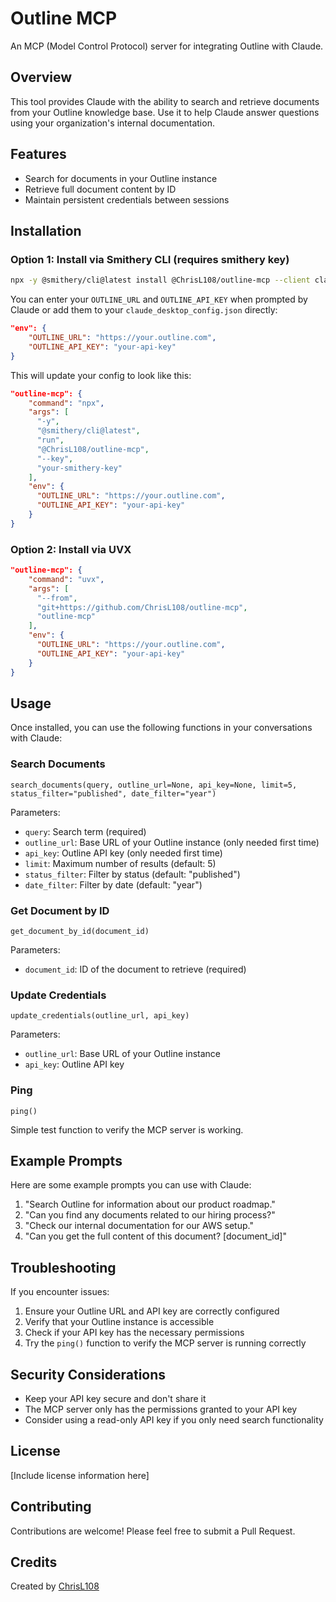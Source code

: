 # Outline MCP

An MCP (Model Control Protocol) server for integrating Outline with Claude.

## Overview

This tool provides Claude with the ability to search and retrieve documents from your Outline knowledge base. Use it to help Claude answer questions using your organization's internal documentation.

## Features

- Search for documents in your Outline instance
- Retrieve full document content by ID
- Maintain persistent credentials between sessions

## Installation

### Option 1: Install via Smithery CLI (requires smithery key)

```bash
npx -y @smithery/cli@latest install @ChrisL108/outline-mcp --client claude --key your-smithery-key
```

You can enter your `OUTLINE_URL` and `OUTLINE_API_KEY` when prompted by Claude or add them to your `claude_desktop_config.json` directly:

```json
"env": {
    "OUTLINE_URL": "https://your.outline.com",
    "OUTLINE_API_KEY": "your-api-key"
}
```

This will update your config to look like this:

```json
"outline-mcp": {
    "command": "npx",
    "args": [
      "-y",
      "@smithery/cli@latest",
      "run",
      "@ChrisL108/outline-mcp",
      "--key",
      "your-smithery-key"
    ],
    "env": {
      "OUTLINE_URL": "https://your.outline.com",
      "OUTLINE_API_KEY": "your-api-key"
    }
}
```

### Option 2: Install via UVX

```json
"outline-mcp": {
    "command": "uvx",
    "args": [
      "--from",
      "git+https://github.com/ChrisL108/outline-mcp",
      "outline-mcp"
    ],
    "env": {
      "OUTLINE_URL": "https://your.outline.com",
      "OUTLINE_API_KEY": "your-api-key"
    }
}
```

## Usage

Once installed, you can use the following functions in your conversations with Claude:

### Search Documents

```
search_documents(query, outline_url=None, api_key=None, limit=5, status_filter="published", date_filter="year")
```

Parameters:
- `query`: Search term (required)
- `outline_url`: Base URL of your Outline instance (only needed first time)
- `api_key`: Outline API key (only needed first time)
- `limit`: Maximum number of results (default: 5)
- `status_filter`: Filter by status (default: "published")
- `date_filter`: Filter by date (default: "year")

### Get Document by ID

```
get_document_by_id(document_id)
```

Parameters:
- `document_id`: ID of the document to retrieve (required)

### Update Credentials

```
update_credentials(outline_url, api_key)
```

Parameters:
- `outline_url`: Base URL of your Outline instance
- `api_key`: Outline API key

### Ping

```
ping()
```

Simple test function to verify the MCP server is working.

## Example Prompts

Here are some example prompts you can use with Claude:

1. "Search Outline for information about our product roadmap."
2. "Can you find any documents related to our hiring process?"
3. "Check our internal documentation for our AWS setup."
4. "Can you get the full content of this document? [document_id]"

## Troubleshooting

If you encounter issues:

1. Ensure your Outline URL and API key are correctly configured
2. Verify that your Outline instance is accessible
3. Check if your API key has the necessary permissions
4. Try the `ping()` function to verify the MCP server is running correctly

## Security Considerations

- Keep your API key secure and don't share it
- The MCP server only has the permissions granted to your API key
- Consider using a read-only API key if you only need search functionality

## License

[Include license information here]

## Contributing

Contributions are welcome! Please feel free to submit a Pull Request.

## Credits

Created by [ChrisL108](https://github.com/ChrisL108)